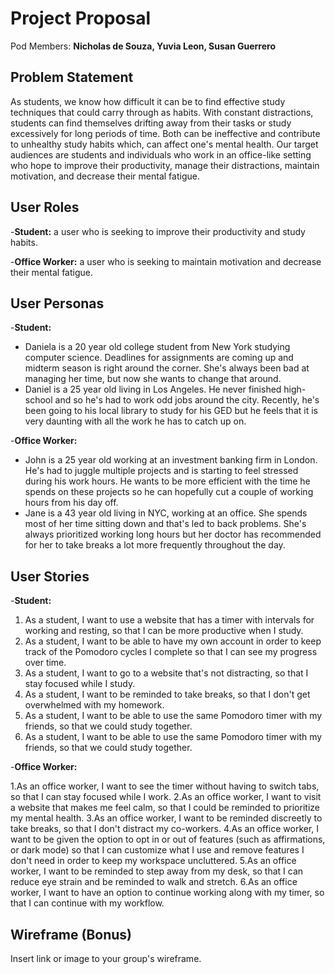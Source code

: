 # Project Proposal

Pod Members: **Nicholas de Souza, Yuvia Leon, Susan Guerrero**

## Problem Statement

As students, we know how difficult it can be to find effective study techniques that could carry through as habits. With constant distractions, students can find themselves drifting away from their tasks or study excessively for long periods of time. Both can be ineffective and contribute to unhealthy study habits which, can affect one's mental health. Our target audiences are students and individuals who work in an office-like setting who hope to improve their productivity, manage their distractions, maintain motivation, and decrease their mental fatigue.

## User Roles

-**Student:** a user who is seeking to improve their productivity and study habits.

-**Office Worker:** a user who is seeking to maintain motivation and decrease their mental fatigue.

## User Personas

-**Student:** 
  - Daniela is a 20 year old college student from New York studying computer science. Deadlines for assignments are coming up and midterm season is right around the corner. She's always been bad at managing her time, but now she wants to change that around.
  - Daniel is a 25 year old living in Los Angeles. He never finished high-school and so he's had to work odd jobs around the city. Recently, he's been going to his local library to study for his GED but he feels that it is very daunting with all the work he has to catch up on. 
  
-**Office Worker:** 
  - John is a 25 year old working at an investment banking firm in London. He's had to juggle multiple projects and is starting to feel stressed during his work hours. He wants to be more efficient with the time he spends on these projects so he can hopefully cut a couple of working hours from his day off.
  - Jane is a 43 year old living in NYC, working at an office. She spends most of her time sitting down and that's led to back problems. She's always prioritized working long hours but her doctor has recommended for her to take breaks a lot more frequently throughout the day. 

## User Stories

-**Student:** 

1. As a student, I want to use a website that has a timer with intervals for working and resting, so that I can be more productive when I study. 
2. As a student, I want to be able to have my own account in order to keep track of the Pomodoro cycles I complete so that I can see my progress over time. 
3. As a student, I want to go to a website that's not distracting, so that I stay focused while I study.
4. As a student, I want to be reminded to take breaks, so that I don't get overwhelmed with my homework. 
5. As a student, I want to be able to use the same Pomodoro timer with my friends, so that we could study together.
6. As a student, I want to be able to use the same Pomodoro timer with my friends, so that we could study together.

-**Office Worker:** 

1.As an office worker, I want to see the timer without having to switch tabs, so that I can stay focused while I work.
2.As an office worker, I want to visit a website that makes me feel calm, so that I could be reminded to prioritize my mental health.
3.As an office worker, I want to be reminded discreetly to take breaks, so that I don't distract my co-workers. 
4.As an office worker, I want to be given the option to opt in or out of features (such as affirmations, or dark mode) so that I can customize what I use and remove features I don't need in order to keep my workspace uncluttered. 
5.As an office worker, I want to be reminded to step away from my desk, so that I can reduce eye strain and be reminded to walk and stretch. 
6.As an office worker, I want to have an option to continue working along with my timer, so that I can continue with my workflow. 


## Wireframe (Bonus)

Insert link or image to your group's wireframe. 
